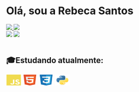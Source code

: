 <h1>Olá, sou a Rebeca Santos</h1>

<!--
**RebecaSantosb/RebecaSantosb** is a ✨ _special_ ✨ repository because its `README.md` (this file) appears on your GitHub profile.

Here are some ideas to get you started:

- 🔭 I’m currently working on ...
- 🌱 I’m currently learning ...
- 👯 I’m looking to collaborate on ...
- 🤔 I’m looking for help with ...
- 💬 Ask me about ...
- 📫 How to reach me: ...
- 😄 Pronouns: ...
- ⚡ Fun fact: ...
-->
<div>
    <a href="https://beacons.ai/RebecaSantosb">
        <img heigtht="180cm" src="https://github-readme-stats.vercel.app/api?username=RebecaSantosb&show_icons=true&theme=tokyonight&include_allcomits=true&count_private=true"> 
        
<img heigtht="180cm" src="https://github-readme-stats.vercel.app/api/top-langs/?username=RebecaSantosb&layout=compact&langs_count=16&theme=tokyonight">
</div>

<div> 
      <a href="https://www.instagram.com/rebeca_vitoria2006/" target="_blank"><img src="https://img.shields.io/badge/-Instagram-%23E4405F?style=for-the-badge&logo=instagram&logoColor=white" target="_blank"></a>
    <a href="https://www.linkedin.com/in/rebeca-santos26/" target="_blank"><img src="https://img.shields.io/badge/-LinkedIn-%230077B5?style=for-the-badge&logo=linkedin&logoColor=white" target="_blank"></a> 
  
</div>

<div style="display: inline_block"><br><h2>🎓Estudando atualmente: </h2>
  <img align="center" alt="Thalyson-Js" height="30" width="40" src="https://raw.githubusercontent.com/devicons/devicon/master/icons/javascript/javascript-plain.svg">
  <img align="center" alt="Thalyson-HTML" height="30" width="40" src="https://raw.githubusercontent.com/devicons/devicon/master/icons/html5/html5-original.svg">
  <img align="center" alt="Thalyson-CSS" height="30" width="40" src="https://raw.githubusercontent.com/devicons/devicon/master/icons/css3/css3-original.svg">
  <img align="center" alt="Thalyson-Python" height="30" width="40" src="https://raw.githubusercontent.com/devicons/devicon/master/icons/python/python-original.svg">
</div>



